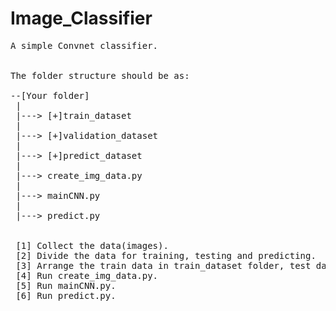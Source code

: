 # Image_Classifier
<pre>
A simple Convnet classifier.


The folder structure should be as:

--[Your folder]
 |
 |---> [+]train_dataset
 |
 |---> [+]validation_dataset
 |
 |---> [+]predict_dataset
 |
 |---> create_img_data.py
 |
 |---> mainCNN.py
 |
 |---> predict.py
 
 
 [1] Collect the data(images).
 [2] Divide the data for training, testing and predicting.
 [3] Arrange the train data in train_dataset folder, test data in validation_dataset folder and predict data in predict_dataset.
 [4] Run create_img_data.py.
 [5] Run mainCNN.py.
 [6] Run predict.py.
</pre>

